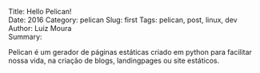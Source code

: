 Title: Hello Pelican!  
Date: 2016
Category: pelican
Slug: first
Tags: pelican, post, linux, dev  
Author: Luiz Moura  
Summary:

Pelican é um gerador de páginas estáticas criado em python para facilitar nossa vida, na
criação de blogs, landingpages ou site estáticos.
